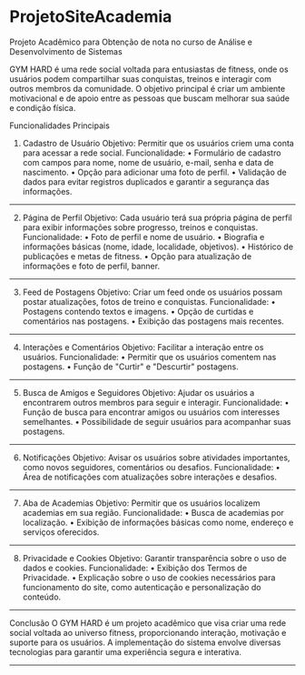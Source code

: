 # ProjetoSiteAcademia
Projeto Acadêmico para Obtenção de nota no curso de Análise e Desenvolvimento de Sistemas

GYM HARD é uma rede social voltada para entusiastas de fitness, onde os usuários 
podem compartilhar suas conquistas, treinos e interagir com outros membros da 
comunidade. O objetivo principal é criar um ambiente motivacional e de apoio entre as 
pessoas que buscam melhorar sua saúde e condição física.


Funcionalidades Principais

1. Cadastro de Usuário
Objetivo: Permitir que os usuários criem uma conta para acessar a rede social.
Funcionalidade:
• Formulário de cadastro com campos para nome, nome de usuário, e-mail, 
senha e data de nascimento.
• Opção para adicionar uma foto de perfil.
• Validação de dados para evitar registros duplicados e garantir a segurança das 
informações.

-----

2. Página de Perfil
Objetivo: Cada usuário terá sua própria página de perfil para exibir informações sobre 
progresso, treinos e conquistas.
Funcionalidade:
• Foto de perfil e nome de usuário.
• Biografia e informações básicas (nome, idade, localidade, objetivos).
• Histórico de publicações e metas de fitness.
• Opção para atualização de informações e foto de perfil, banner.

-----

3. Feed de Postagens
Objetivo: Criar um feed onde os usuários possam postar atualizações, fotos de treino 
e conquistas.
Funcionalidade:
• Postagens contendo textos e imagens.
• Opção de curtidas e comentários nas postagens.
• Exibição das postagens mais recentes.

-----

4. Interações e Comentários
Objetivo: Facilitar a interação entre os usuários.
Funcionalidade:
• Permitir que os usuários comentem nas postagens.
• Função de "Curtir" e "Descurtir" postagens.

-----

5. Busca de Amigos e Seguidores
Objetivo: Ajudar os usuários a encontrarem outros membros para seguir e interagir.
Funcionalidade:
• Função de busca para encontrar amigos ou usuários com interesses 
semelhantes.
• Possibilidade de seguir usuários para acompanhar suas postagens.

-----

6. Notificações
Objetivo: Avisar os usuários sobre atividades importantes, como novos seguidores, 
comentários ou desafios.
Funcionalidade:
• Área de notificações com atualizações sobre interações e desafios.

-----

7. Aba de Academias
Objetivo: Permitir que os usuários localizem academias em sua região.
Funcionalidade:
• Busca de academias por localização.
• Exibição de informações básicas como nome, endereço e serviços oferecidos.

-----

8. Privacidade e Cookies
Objetivo: Garantir transparência sobre o uso de dados e cookies.
Funcionalidade:
• Exibição dos Termos de Privacidade.
• Explicação sobre o uso de cookies necessários para funcionamento do site, 
como autenticação e personalização do conteúdo.

-----

Conclusão
O GYM HARD é um projeto acadêmico que visa criar uma rede social voltada ao 
universo fitness, proporcionando interação, motivação e suporte para os usuários. A 
implementação do sistema envolve diversas tecnologias para garantir uma experiência 
segura e interativa.


-----
